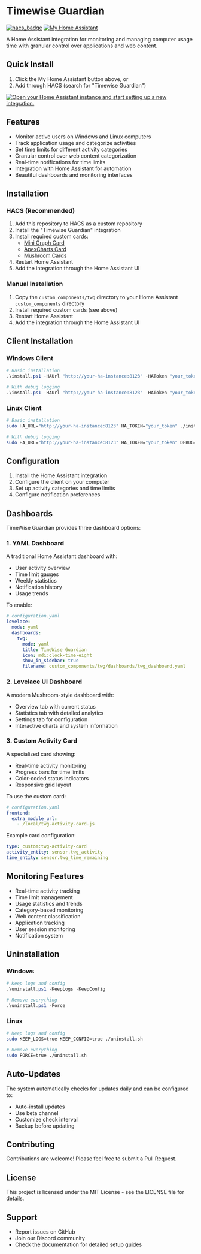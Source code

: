 # Timewise Guardian

[![hacs_badge](https://img.shields.io/badge/HACS-Default-41BDF5.svg?style=for-the-badge)](https://github.com/hacs/integration)
[![My Home Assistant](https://img.shields.io/badge/My-Home%20Assistant-41BDF5.svg?style=for-the-badge)](https://my.home-assistant.io/redirect/integration_repository/?repository=timewise-guardian)

A Home Assistant integration for monitoring and managing computer usage time with granular control over applications and web content.

## Quick Install

1. Click the My Home Assistant button above, or
2. Add through HACS (search for "Timewise Guardian")

[![Open your Home Assistant instance and start setting up a new integration.](https://my.home-assistant.io/badges/config_flow_start.svg)](https://my.home-assistant.io/redirect/config_flow_start/?domain=twg)

## Features

- Monitor active users on Windows and Linux computers
- Track application usage and categorize activities
- Set time limits for different activity categories
- Granular control over web content categorization
- Real-time notifications for time limits
- Integration with Home Assistant for automation
- Beautiful dashboards and monitoring interfaces

## Installation

### HACS (Recommended)

1. Add this repository to HACS as a custom repository
2. Install the "Timewise Guardian" integration
3. Install required custom cards:
   - [Mini Graph Card](https://github.com/kalkih/mini-graph-card)
   - [ApexCharts Card](https://github.com/RomRider/apexcharts-card)
   - [Mushroom Cards](https://github.com/piitaya/lovelace-mushroom)
4. Restart Home Assistant
5. Add the integration through the Home Assistant UI

### Manual Installation

1. Copy the `custom_components/twg` directory to your Home Assistant `custom_components` directory
2. Install required custom cards (see above)
3. Restart Home Assistant
4. Add the integration through the Home Assistant UI

## Client Installation

### Windows Client

```powershell
# Basic installation
.\install.ps1 -HAUrl "http://your-ha-instance:8123" -HAToken "your_token"

# With debug logging
.\install.ps1 -HAUrl "http://your-ha-instance:8123" -HAToken "your_token" -Debug
```

### Linux Client

```bash
# Basic installation
sudo HA_URL="http://your-ha-instance:8123" HA_TOKEN="your_token" ./install.sh

# With debug logging
sudo HA_URL="http://your-ha-instance:8123" HA_TOKEN="your_token" DEBUG=true ./install.sh
```

## Configuration

1. Install the Home Assistant integration
2. Configure the client on your computer
3. Set up activity categories and time limits
4. Configure notification preferences

## Dashboards

TimeWise Guardian provides three dashboard options:

### 1. YAML Dashboard
A traditional Home Assistant dashboard with:
- User activity overview
- Time limit gauges
- Weekly statistics
- Notification history
- Usage trends

To enable:
```yaml
# configuration.yaml
lovelace:
  mode: yaml
  dashboards:
    twg:
      mode: yaml
      title: TimeWise Guardian
      icon: mdi:clock-time-eight
      show_in_sidebar: true
      filename: custom_components/twg/dashboards/twg_dashboard.yaml
```

### 2. Lovelace UI Dashboard
A modern Mushroom-style dashboard with:
- Overview tab with current status
- Statistics tab with detailed analytics
- Settings tab for configuration
- Interactive charts and system information

### 3. Custom Activity Card
A specialized card showing:
- Real-time activity monitoring
- Progress bars for time limits
- Color-coded status indicators
- Responsive grid layout

To use the custom card:
```yaml
# configuration.yaml
frontend:
  extra_module_url:
    - /local/twg-activity-card.js
```

Example card configuration:
```yaml
type: custom:twg-activity-card
activity_entity: sensor.twg_activity
time_entity: sensor.twg_time_remaining
```

## Monitoring Features

- Real-time activity tracking
- Time limit management
- Usage statistics and trends
- Category-based monitoring
- Web content classification
- Application tracking
- User session monitoring
- Notification system

## Uninstallation

### Windows
```powershell
# Keep logs and config
.\uninstall.ps1 -KeepLogs -KeepConfig

# Remove everything
.\uninstall.ps1 -Force
```

### Linux
```bash
# Keep logs and config
sudo KEEP_LOGS=true KEEP_CONFIG=true ./uninstall.sh

# Remove everything
sudo FORCE=true ./uninstall.sh
```

## Auto-Updates

The system automatically checks for updates daily and can be configured to:
- Auto-install updates
- Use beta channel
- Customize check interval
- Backup before updating

## Contributing

Contributions are welcome! Please feel free to submit a Pull Request.

## License

This project is licensed under the MIT License - see the LICENSE file for details.

## Support

- Report issues on GitHub
- Join our Discord community
- Check the documentation for detailed setup guides 
